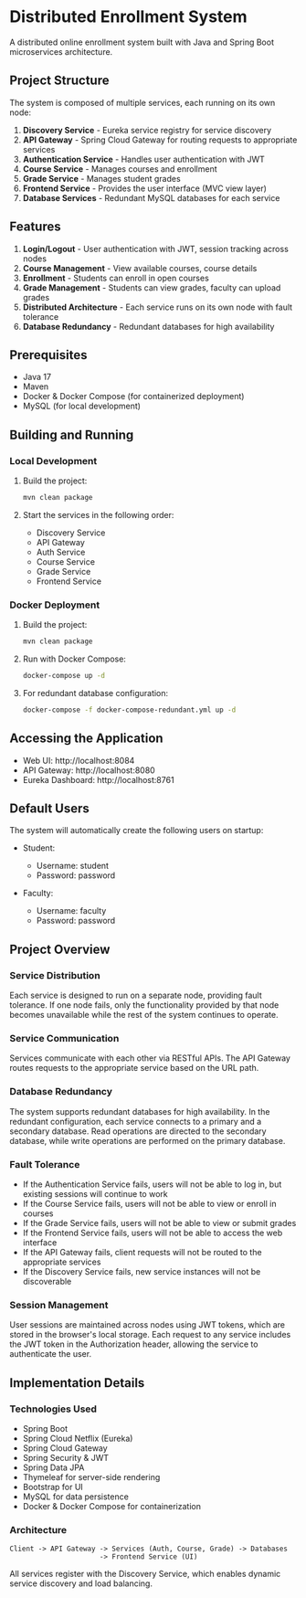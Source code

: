 # Distributed Enrollment System

A distributed online enrollment system built with Java and Spring Boot microservices architecture.

## Project Structure

The system is composed of multiple services, each running on its own node:

1. **Discovery Service** - Eureka service registry for service discovery
2. **API Gateway** - Spring Cloud Gateway for routing requests to appropriate services
3. **Authentication Service** - Handles user authentication with JWT
4. **Course Service** - Manages courses and enrollment
5. **Grade Service** - Manages student grades
6. **Frontend Service** - Provides the user interface (MVC view layer)
7. **Database Services** - Redundant MySQL databases for each service

## Features

1. **Login/Logout** - User authentication with JWT, session tracking across nodes
2. **Course Management** - View available courses, course details
3. **Enrollment** - Students can enroll in open courses
4. **Grade Management** - Students can view grades, faculty can upload grades
5. **Distributed Architecture** - Each service runs on its own node with fault tolerance
6. **Database Redundancy** - Redundant databases for high availability

## Prerequisites

- Java 17
- Maven
- Docker & Docker Compose (for containerized deployment)
- MySQL (for local development)

## Building and Running

### Local Development

1. Build the project:
   ```bash
   mvn clean package
   ```

2. Start the services in the following order:
   - Discovery Service
   - API Gateway
   - Auth Service
   - Course Service
   - Grade Service
   - Frontend Service

### Docker Deployment

1. Build the project:
   ```bash
   mvn clean package
   ```

2. Run with Docker Compose:
   ```bash
   docker-compose up -d
   ```

3. For redundant database configuration:
   ```bash
   docker-compose -f docker-compose-redundant.yml up -d
   ```

## Accessing the Application

- Web UI: http://localhost:8084
- API Gateway: http://localhost:8080
- Eureka Dashboard: http://localhost:8761

## Default Users

The system will automatically create the following users on startup:

- Student:
  - Username: student
  - Password: password

- Faculty:
  - Username: faculty
  - Password: password

## Project Overview

### Service Distribution

Each service is designed to run on a separate node, providing fault tolerance. If one node fails, only the functionality provided by that node becomes unavailable while the rest of the system continues to operate.

### Service Communication

Services communicate with each other via RESTful APIs. The API Gateway routes requests to the appropriate service based on the URL path.

### Database Redundancy

The system supports redundant databases for high availability. In the redundant configuration, each service connects to a primary and a secondary database. Read operations are directed to the secondary database, while write operations are performed on the primary database.

### Fault Tolerance

- If the Authentication Service fails, users will not be able to log in, but existing sessions will continue to work
- If the Course Service fails, users will not be able to view or enroll in courses
- If the Grade Service fails, users will not be able to view or submit grades
- If the Frontend Service fails, users will not be able to access the web interface
- If the API Gateway fails, client requests will not be routed to the appropriate services
- If the Discovery Service fails, new service instances will not be discoverable

### Session Management

User sessions are maintained across nodes using JWT tokens, which are stored in the browser's local storage. Each request to any service includes the JWT token in the Authorization header, allowing the service to authenticate the user.

## Implementation Details

### Technologies Used

- Spring Boot
- Spring Cloud Netflix (Eureka)
- Spring Cloud Gateway
- Spring Security & JWT
- Spring Data JPA
- Thymeleaf for server-side rendering
- Bootstrap for UI
- MySQL for data persistence
- Docker & Docker Compose for containerization

### Architecture

```
Client -> API Gateway -> Services (Auth, Course, Grade) -> Databases
                      -> Frontend Service (UI)
```

All services register with the Discovery Service, which enables dynamic service discovery and load balancing.
